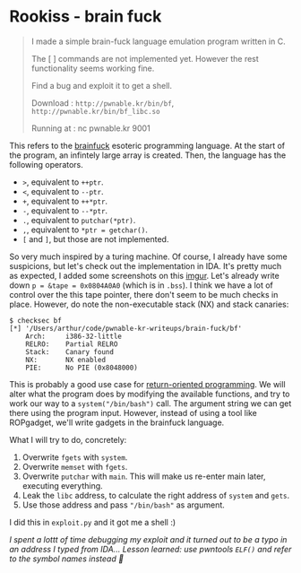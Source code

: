 # Rookiss - brain fuck

> I made a simple brain-fuck language emulation program written in C. 
>
> The [ ] commands are not implemented yet. However the rest functionality seems working fine. 
>
> Find a bug and exploit it to get a shell. 
>
> Download : `http://pwnable.kr/bin/bf`, `http://pwnable.kr/bin/bf_libc.so`
> 
> Running at : nc pwnable.kr 9001

This refers to the [brainfuck](https://en.wikipedia.org/wiki/Brainfuck) esoteric programming language. At the start of the program, an infintely large array is created. Then, the language has the following operators.

* `>`, equivalent to `++ptr`.
* `<`, equivalent to `--ptr`.
* `+`, equivalent to `++*ptr`.
* `-`, equivalent to `--*ptr`.
* `.`, equivalent to `putchar(*ptr)`.
* `,`, equivalent to `*ptr = getchar()`.
* `[` and `]`, but those are not implemented.

So very much inspired by a turing machine. Of course, I already have some suspicions, but let's check out the implementation in IDA. It's pretty much as expected, I added some screenshots on this [imgur](https://imgur.com/a/Tw6mynq). Let's already write down `p = &tape = 0x0804A0A0` (which is in `.bss`). I think we have a lot of control over the this tape pointer, there don't seem to be much checks in place. However, do note the non-executable stack (NX) and stack canaries:

```
$ checksec bf
[*] '/Users/arthur/code/pwnable-kr-writeups/brain-fuck/bf'
    Arch:     i386-32-little
    RELRO:    Partial RELRO
    Stack:    Canary found
    NX:       NX enabled
    PIE:      No PIE (0x8048000)
```

This is probably a good use case for [return-oriented programming](https://en.wikipedia.org/wiki/Return-oriented_programming). We will alter what the program does by modifying the available functions, and try to work our way to a `system("/bin/bash")` call. The argument string we can get there using the program input. However, instead of using a tool like ROPgadget, we'll write gadgets in the brainfuck language.

What I will try to do, concretely:

1. Overwrite `fgets` with `system`.
2. Overwrite `memset` with `fgets`.
3. Overwrite `putchar` with `main`. This will make us re-enter main later, executing everything.
4. Leak the `libc` address, to calculate the right address of `system` and `gets`.
5. Use those address and pass `"/bin/bash"` as argument.

I did this in `exploit.py` and it got me a shell :)

*I spent a lottt of time debugging my exploit and it turned out to be a typo in an address I typed from IDA... Lesson learned: use pwntools `ELF()` and refer to the symbol names instead 🥲*
